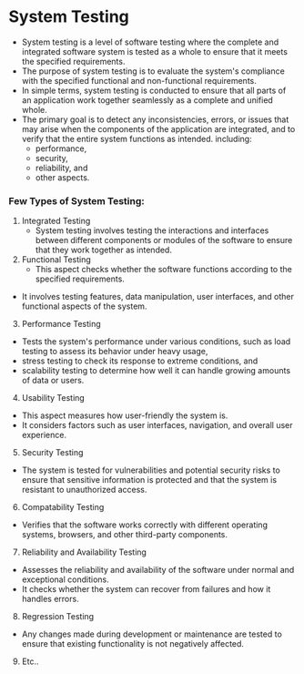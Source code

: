 # System Testing
* System testing is a level of software testing where the complete and integrated software system is tested as a whole to ensure that it meets the specified requirements.
* The purpose of system testing is to evaluate the system's compliance with the specified functional and non-functional requirements.
* In simple terms, system testing is conducted to ensure that all parts of an application work together seamlessly as a complete and unified whole.
* The primary goal is to detect any inconsistencies, errors, or issues that may arise when the components of the application are integrated, and to verify that the entire system functions as intended. including:
  * performance,
  * security,
  * reliability, and
  * other aspects.


### Few Types of System Testing:

1. Integrated Testing
   - System testing involves testing the interactions and interfaces between different components or modules of the software to ensure that they work together as intended.
2. Functional Testing
   - This aspect checks whether the software functions according to the specified requirements.
  - It involves testing features, data manipulation, user interfaces, and other functional aspects of the system.
3. Performance Testing
  - Tests the system's performance under various conditions, such as load testing to assess its behavior under heavy usage,
  - stress testing to check its response to extreme conditions, and
  - scalability testing to determine how well it can handle growing amounts of data or users.
4. Usability Testing
  - This aspect measures how user-friendly the system is.
  - It considers factors such as user interfaces, navigation, and overall user experience.
5. Security Testing
  - The system is tested for vulnerabilities and potential security risks to ensure that sensitive information is protected and that the system is resistant to unauthorized access. 
6. Compatability Testing
  - Verifies that the software works correctly with different operating systems, browsers, and other third-party components. 
7. Reliability and Availability Testing
  - Assesses the reliability and availability of the software under normal and exceptional conditions.
  - It checks whether the system can recover from failures and how it handles errors. 
8. Regression Testing
  - Any changes made during development or maintenance are tested to ensure that existing functionality is not negatively affected.  
9. Etc..


